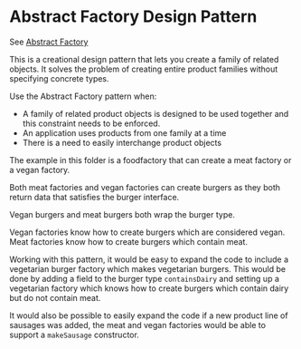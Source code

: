 # Abstract Factory Design Pattern

See [Abstract Factory](https://en.wikipedia.org/wiki/Abstract_factory_pattern)

This is a creational design pattern that lets you create a family of related objects. 
It solves the problem of creating entire product families without specifying concrete types.

Use the Abstract Factory pattern when:
- A family of related product objects is designed to be used together and this constraint needs to be enforced.
- An application uses products from one family at a time
- There is a need to easily interchange product objects

The example in this folder is a foodfactory that can create a meat factory or a vegan factory. 

Both meat factories and vegan factories can create burgers as they both return data that satisfies the burger interface.

Vegan burgers and meat burgers both wrap the burger type.

Vegan factories know how to create burgers which are considered vegan.
Meat factories know how to create burgers which contain meat.

Working with this pattern, it would be easy to expand the code to include a vegetarian burger factory which makes vegetarian burgers. This would be done by adding a field to the burger type `containsDairy` and setting up a vegetarian factory which knows how to create burgers which contain dairy but do not contain meat.

It would also be possible to easily expand the code if a new product line of sausages was added, the meat and vegan factories would be able to support a `makeSausage` constructor.

